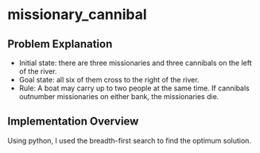 # missionary_cannibal

## Problem Explanation
- Initial state: there are three missionaries and three cannibals on the left of the river.
- Goal state: all six of them cross to the right of the river.
- Rule: A boat may carry up to two people at the same time. If cannibals outnumber missionaries on either bank, the missionaries die.

## Implementation Overview
Using python, I used the breadth-first search to find the optimum solution. 
